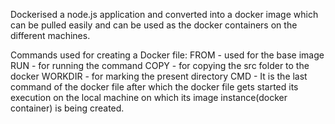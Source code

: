 Dockerised a node.js application and converted into a docker image which can be pulled easily
and can be used as the docker containers on the different machines.

Commands used for creating a Docker file:
FROM - used for the base image 
RUN - for running the command 
COPY - for copying the  src folder to the docker 
WORKDIR - for marking the present directory 
CMD - It is the last command of the docker file after which the docker file gets started its execution on the local machine 
on which its image instance(docker container) is being created.  
